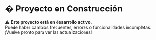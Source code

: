 # � Proyecto en Construcción  
⚠️ **Este proyecto está en desarrollo activo.**  
Puede haber cambios frecuentes, errores o funcionalidades incompletas.  
¡Vuelve pronto para ver las actualizaciones!  
